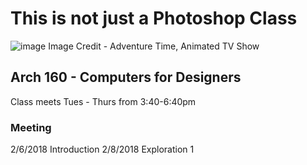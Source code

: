 # This is not just a Photoshop Class
![image](https://user-images.githubusercontent.com/6407796/36006324-14567402-0cf1-11e8-8dd3-bf30533c7070.png)
Image Credit - Adventure Time, Animated TV Show

## Arch 160 - Computers for Designers

Class meets Tues - Thurs from 3:40-6:40pm

### Meeting
2/6/2018 Introduction
2/8/2018 Exploration 1
